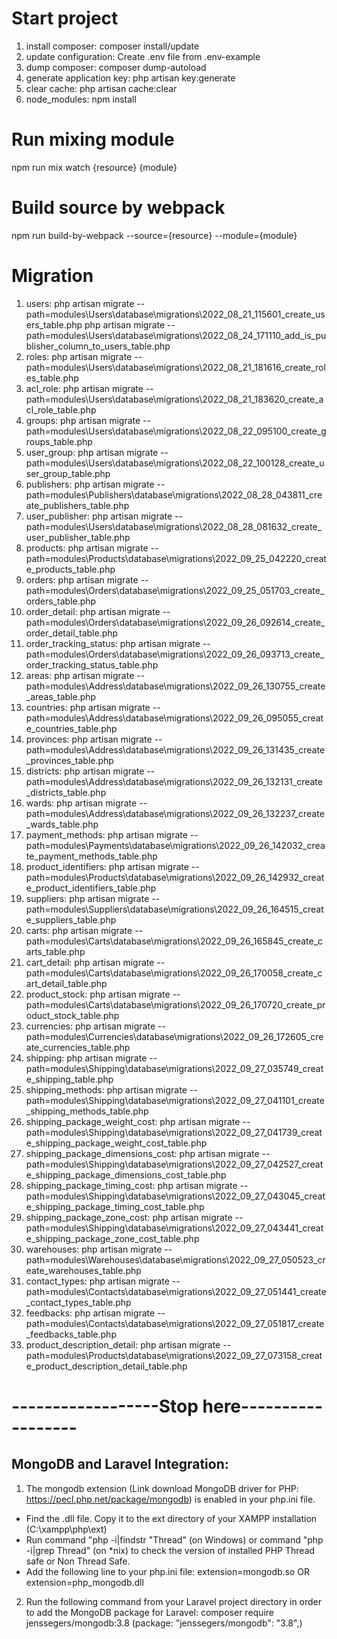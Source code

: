 # Start project
1. install composer: 
        composer install/update
2. update configuration:
        Create .env file from .env-example
3. dump composer: 
        composer dump-autoload
4. generate application key: 
        php artisan key:generate
5. clear cache: 
        php artisan cache:clear
6. node_modules:
        npm install 

# Run mixing module
npm run mix watch {resource} {module}

# Build source by webpack
npm run build-by-webpack --source={resource} --module={module}

# Migration
1. users: 
    php artisan migrate --path=modules\Users\database\migrations\2022_08_21_115601_create_users_table.php
    php artisan migrate --path=modules\Users\database\migrations\2022_08_24_171110_add_is_publisher_column_to_users_table.php
2. roles: php artisan migrate --path=modules\Users\database\migrations\2022_08_21_181616_create_roles_table.php
3. acl_role: php artisan migrate --path=modules\Users\database\migrations\2022_08_21_183620_create_acl_role_table.php
4. groups: php artisan migrate --path=modules\Users\database\migrations\2022_08_22_095100_create_groups_table.php
5. user_group: php artisan migrate --path=modules\Users\database\migrations\2022_08_22_100128_create_user_group_table.php
6. publishers: php artisan migrate --path=modules\Publishers\database\migrations\2022_08_28_043811_create_publishers_table.php
7. user_publisher: php artisan migrate --path=modules\Users\database\migrations\2022_08_28_081632_create_user_publisher_table.php
8. products: php artisan migrate --path=modules\Products\database\migrations\2022_09_25_042220_create_products_table.php
9. orders: php artisan migrate --path=modules\Orders\database\migrations\2022_09_25_051703_create_orders_table.php
10. order_detail: php artisan migrate --path=modules\Orders\database\migrations\2022_09_26_092614_create_order_detail_table.php
11. order_tracking_status: php artisan migrate --path=modules\Orders\database\migrations\2022_09_26_093713_create_order_tracking_status_table.php
12. areas: php artisan migrate --path=modules\Address\database\migrations\2022_09_26_130755_create_areas_table.php
13. countries: php artisan migrate --path=modules\Address\database\migrations\2022_09_26_095055_create_countries_table.php
14. provinces: php artisan migrate --path=modules\Address\database\migrations\2022_09_26_131435_create_provinces_table.php
15. districts: php artisan migrate --path=modules\Address\database\migrations\2022_09_26_132131_create_districts_table.php
16. wards: php artisan migrate --path=modules\Address\database\migrations\2022_09_26_132237_create_wards_table.php
17. payment_methods: php artisan migrate --path=modules\Payments\database\migrations\2022_09_26_142032_create_payment_methods_table.php
18. product_identifiers: php artisan migrate --path=modules\Products\database\migrations\2022_09_26_142932_create_product_identifiers_table.php
19. suppliers: php artisan migrate --path=modules\Suppliers\database\migrations\2022_09_26_164515_create_suppliers_table.php
20. carts: php artisan migrate --path=modules\Carts\database\migrations\2022_09_26_165845_create_carts_table.php
21. cart_detail: php artisan migrate --path=modules\Carts\database\migrations\2022_09_26_170058_create_cart_detail_table.php
22. product_stock: php artisan migrate --path=modules\Carts\database\migrations\2022_09_26_170720_create_product_stock_table.php
23. currencies: php artisan migrate --path=modules\Currencies\database\migrations\2022_09_26_172605_create_currencies_table.php
23. shipping: php artisan migrate --path=modules\Shipping\database\migrations\2022_09_27_035749_create_shipping_table.php
23. shipping_methods: php artisan migrate --path=modules\Shipping\database\migrations\2022_09_27_041101_create_shipping_methods_table.php
23. shipping_package_weight_cost: php artisan migrate --path=modules\Shipping\database\migrations\2022_09_27_041739_create_shipping_package_weight_cost_table.php
23. shipping_package_dimensions_cost: php artisan migrate --path=modules\Shipping\database\migrations\2022_09_27_042527_create_shipping_package_dimensions_cost_table.php
23. shipping_package_timing_cost: php artisan migrate --path=modules\Shipping\database\migrations\2022_09_27_043045_create_shipping_package_timing_cost_table.php
23. shipping_package_zone_cost: php artisan migrate --path=modules\Shipping\database\migrations\2022_09_27_043441_create_shipping_package_zone_cost_table.php
24. warehouses: php artisan migrate --path=modules\Warehouses\database\migrations\2022_09_27_050523_create_warehouses_table.php
25. contact_types: php artisan migrate --path=modules\Contacts\database\migrations\2022_09_27_051441_create_contact_types_table.php
26. feedbacks: php artisan migrate --path=modules\Contacts\database\migrations\2022_09_27_051817_create_feedbacks_table.php
27. product_description_detail: php artisan migrate --path=modules\Products\database\migrations\2022_09_27_073158_create_product_description_detail_table.php

# ------------------Stop here------------------
## MongoDB and Laravel Integration:
1. The mongodb extension (Link download MongoDB driver for PHP: https://pecl.php.net/package/mongodb) is enabled in your php.ini file. 
- Find the .dll file. Copy it to the ext directory of your XAMPP installation (C:\xampp\php\ext)
- Run command "php -i|findstr "Thread" (on Windows) or command "php -i|grep Thread" (on *nix) to check the version of installed PHP Thread safe or Non Thread Safe.
- Add the following line to your php.ini file: 
        extension=mongodb.so OR extension=php_mongodb.dll
2. Run the following command from your Laravel project directory in order to add the MongoDB package for Laravel:
        composer require jenssegers/mongodb:3.8 (package: "jenssegers/mongodb": "3.8",)
        
